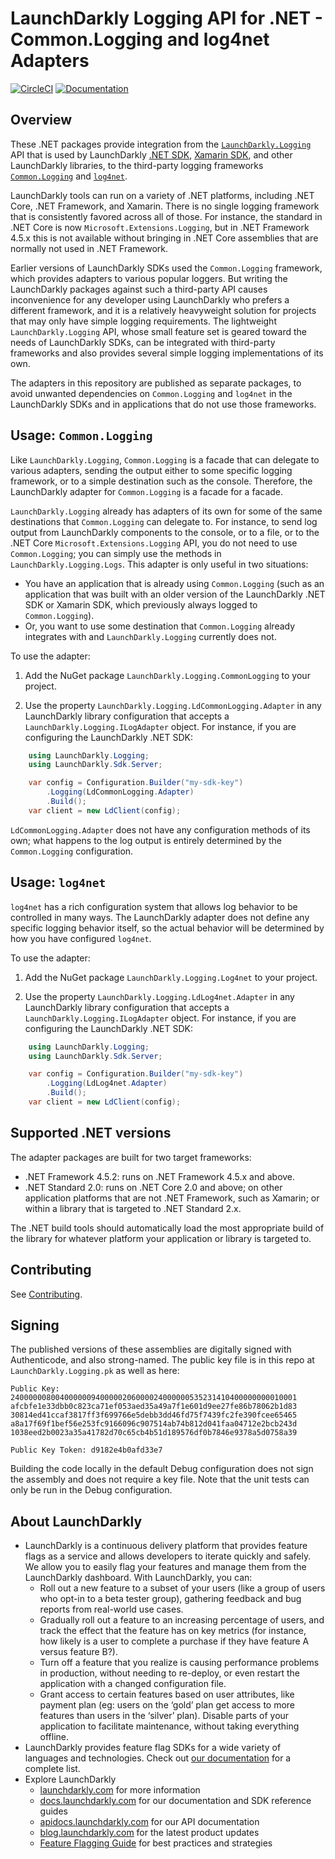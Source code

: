 # LaunchDarkly Logging API for .NET - Common.Logging and log4net Adapters

[![CircleCI](https://circleci.com/gh/launchdarkly/dotnet-logging-adapters/tree/master.svg?style=svg)](https://circleci.com/gh/launchdarkly/dotnet-logging-adapters/tree/master)
[![Documentation](https://img.shields.io/static/v1?label=GitHub+Pages&message=reference&color=00add8)](https://launchdarkly.github.io/dotnet-logging-adapters)

## Overview

These .NET packages provide integration from the [`LaunchDarkly.Logging`](https://github.com/launchdarkly/dotnet-logging) API that is used by LaunchDarkly [.NET SDK](https://github.com/launchdarkly/dotnet-server-sdk), [Xamarin SDK](https://github.com/launchdarkly/xamarin-client-sdk), and other LaunchDarkly libraries, to the third-party logging frameworks [`Common.Logging`](https://github.com/net-commons/common-logging) and [`log4net`](https://github.com/net-commons/common-logging).

LaunchDarkly tools can run on a variety of .NET platforms, including .NET Core, .NET Framework, and Xamarin. There is no single logging framework that is consistently favored across all of those. For instance, the standard in .NET Core is now `Microsoft.Extensions.Logging`, but in .NET Framework 4.5.x this is not available without bringing in .NET Core assemblies that are normally not used in .NET Framework.

Earlier versions of LaunchDarkly SDKs used the `Common.Logging` framework, which provides adapters to various popular loggers. But writing the LaunchDarkly packages against such a third-party API causes inconvenience for any developer using LaunchDarkly who prefers a different framework, and it is a relatively heavyweight solution for projects that may only have simple logging requirements. The lightweight `LaunchDarkly.Logging` API, whose small feature set is geared toward the needs of LaunchDarkly SDKs, can be integrated with third-party frameworks and also provides several simple logging implementations of its own.

The adapters in this repository are published as separate packages, to avoid unwanted dependencies on `Common.Logging` and `log4net` in the LaunchDarkly SDKs and in applications that do not use those frameworks.

## Usage: `Common.Logging`

Like `LaunchDarkly.Logging`, `Common.Logging` is a facade that can delegate to various adapters, sending the output either to some specific logging framework, or to a simple destination such as the console. Therefore, the LaunchDarkly adapter for `Common.Logging` is a facade for a facade.

`LaunchDarkly.Logging` already has adapters of its own for some of the same destinations that `Common.Logging` can delegate to. For instance, to send log output from LaunchDarkly components to the console, or to a file, or to the .NET Core `Microsoft.Extensions.Logging` API, you do not need to use `Common.Logging`; you can simply use the methods in `LaunchDarkly.Logging.Logs`. This adapter is only useful in two situations:

* You have an application that is already using `Common.Logging` (such as an application that was built with an older version of the LaunchDarkly .NET SDK or Xamarin SDK, which previously always logged to `Common.Logging`).
* Or, you want to use some destination that `Common.Logging` already integrates with and `LaunchDarkly.Logging` currently does not.

To use the adapter:

1. Add the NuGet package `LaunchDarkly.Logging.CommonLogging` to your project.

2. Use the property `LaunchDarkly.Logging.LdCommonLogging.Adapter` in any LaunchDarkly library configuration that accepts a `LaunchDarkly.Logging.ILogAdapter` object. For instance, if you are configuring the LaunchDarkly .NET SDK:

```csharp
    using LaunchDarkly.Logging;
    using LaunchDarkly.Sdk.Server;

    var config = Configuration.Builder("my-sdk-key")
        .Logging(LdCommonLogging.Adapter)
        .Build();
    var client = new LdClient(config);
```

`LdCommonLogging.Adapter` does not have any configuration methods of its own; what happens to the log output is entirely determined by the `Common.Logging` configuration.

## Usage: `log4net`

`log4net` has a rich configuration system that allows log behavior to be controlled in many ways. The LaunchDarkly adapter does not define any specific logging behavior itself, so the actual behavior will be determined by how you have configured `log4net`.

To use the adapter:

1. Add the NuGet package `LaunchDarkly.Logging.Log4net` to your project.

2. Use the property `LaunchDarkly.Logging.LdLog4net.Adapter` in any LaunchDarkly library configuration that accepts a `LaunchDarkly.Logging.ILogAdapter` object. For instance, if you are configuring the LaunchDarkly .NET SDK:

```csharp
    using LaunchDarkly.Logging;
    using LaunchDarkly.Sdk.Server;

    var config = Configuration.Builder("my-sdk-key")
        .Logging(LdLog4net.Adapter)
        .Build();
    var client = new LdClient(config);
```

## Supported .NET versions

The adapter packages are built for two target frameworks:

* .NET Framework 4.5.2: runs on .NET Framework 4.5.x and above.
* .NET Standard 2.0: runs on .NET Core 2.0 and above; on other application platforms that are not .NET Framework, such as Xamarin; or within a library that is targeted to .NET Standard 2.x.

The .NET build tools should automatically load the most appropriate build of the library for whatever platform your application or library is targeted to.

## Contributing

See [Contributing](https://github.com/launchdarkly/dotnet-logging-adapters/blob/master/CONTRIBUTING.md).

## Signing

The published versions of these assemblies are digitally signed with Authenticode, and also strong-named. The public key file is in this repo at `LaunchDarkly.Logging.pk` as well as here:

```
Public Key:
2400000080040000009400000206000024000000535231410400000000010001
afcbfe1e33dbb0c823ca71ef053aed35a49a7f1e601d9ee27fe86b78062b1d83
30814ed41ccaf3817ff3f699766e5debb3dd46fd75f7439fc2fe390fcee65465
a8a17f69f1bef56e253fc9166096c907514ab74b812d041faa04712e2bcb243d
1038eed2b0023a35a41782d70c65cb4b51d189576df0b7846e9378a5d0758a39

Public Key Token: d9182e4b0afd33e7
```

Building the code locally in the default Debug configuration does not sign the assembly and does not require a key file. Note that the unit tests can only be run in the Debug configuration.

## About LaunchDarkly
 
* LaunchDarkly is a continuous delivery platform that provides feature flags as a service and allows developers to iterate quickly and safely. We allow you to easily flag your features and manage them from the LaunchDarkly dashboard.  With LaunchDarkly, you can:
    * Roll out a new feature to a subset of your users (like a group of users who opt-in to a beta tester group), gathering feedback and bug reports from real-world use cases.
    * Gradually roll out a feature to an increasing percentage of users, and track the effect that the feature has on key metrics (for instance, how likely is a user to complete a purchase if they have feature A versus feature B?).
    * Turn off a feature that you realize is causing performance problems in production, without needing to re-deploy, or even restart the application with a changed configuration file.
    * Grant access to certain features based on user attributes, like payment plan (eg: users on the ‘gold’ plan get access to more features than users in the ‘silver’ plan). Disable parts of your application to facilitate maintenance, without taking everything offline.
* LaunchDarkly provides feature flag SDKs for a wide variety of languages and technologies. Check out [our documentation](https://docs.launchdarkly.com/docs) for a complete list.
* Explore LaunchDarkly
    * [launchdarkly.com](https://www.launchdarkly.com/ "LaunchDarkly Main Website") for more information
    * [docs.launchdarkly.com](https://docs.launchdarkly.com/  "LaunchDarkly Documentation") for our documentation and SDK reference guides
    * [apidocs.launchdarkly.com](https://apidocs.launchdarkly.com/  "LaunchDarkly API Documentation") for our API documentation
    * [blog.launchdarkly.com](https://blog.launchdarkly.com/  "LaunchDarkly Blog Documentation") for the latest product updates
    * [Feature Flagging Guide](https://github.com/launchdarkly/featureflags/  "Feature Flagging Guide") for best practices and strategies
